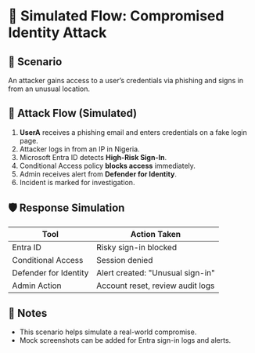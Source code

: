 # 🚨 Simulated Flow: Compromised Identity Attack

## 🎯 Scenario

An attacker gains access to a user’s credentials via phishing and signs in from an unusual location.

## 🔄 Attack Flow (Simulated)

1. **UserA** receives a phishing email and enters credentials on a fake login page.
2. Attacker logs in from an IP in Nigeria.
3. Microsoft Entra ID detects **High-Risk Sign-In**.
4. Conditional Access policy **blocks access** immediately.
5. Admin receives alert from **Defender for Identity**.
6. Incident is marked for investigation.

## 🛡️ Response Simulation

| Tool                   | Action Taken                          |
|------------------------|----------------------------------------|
| Entra ID               | Risky sign-in blocked                  |
| Conditional Access     | Session denied                         |
| Defender for Identity  | Alert created: "Unusual sign-in"       |
| Admin Action           | Account reset, review audit logs       |

## 📝 Notes

- This scenario helps simulate a real-world compromise.
- Mock screenshots can be added for Entra sign-in logs and alerts.

